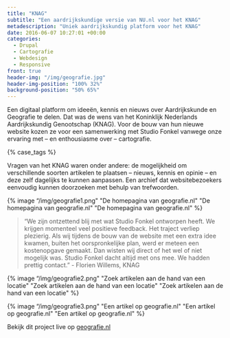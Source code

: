 ```yaml
---
title: "KNAG"
subtitle: "Een aardrijkskundige versie van NU.nl voor het KNAG"
metadescription: "Uniek aardrijkskundig platform voor het KNAG"
date: 2016-06-07 10:27:01 +00:00
categories:
  - Drupal
  - Cartografie
  - Webdesign
  - Responsive
front: true
header-img: "/img/geografie.jpg"
header-img-position: "100% 32%"
background-position: "50% 65%"
---
```


Een digitaal platform om ideeën, kennis en nieuws over Aardrijkskunde en Geografie te delen. Dat was de wens van het Koninklijk Nederlands Aardrijkskundig Genootschap (KNAG). Voor de bouw van hun nieuwe website kozen ze voor een samenwerking met Studio Fonkel vanwege onze ervaring met – en enthousiasme over – cartografie.

{% case_tags %}

Vragen van het KNAG waren onder andere: de mogelijkheid om verschillende soorten artikelen te plaatsen – nieuws, kennis en opinie – en deze zelf dagelijks te kunnen aanpassen. Een archief dat websitebezoekers eenvoudig kunnen doorzoeken met behulp van trefwoorden.

{% image “/img/geografie1.png" "De homepagina van geografie.nl" "De homepagina van geografie.nl" "De homepagina van geografie.nl" %}

> “We zijn ontzettend blij met wat Studio Fonkel ontworpen heeft. We krijgen momenteel veel positieve feedback. Het traject verliep plezierig. Als wij tijdens de bouw van de website met een extra idee kwamen, buiten het oorspronkelijke plan, werd er meteen een kostenopgave gemaakt. Dan wisten wij direct of het wel of niet mogelijk was. Studio Fonkel dacht altijd met ons mee. We hadden prettig contact.” - Florien Willems, KNAG

{% image “/img/geografie2.png" "Zoek artikelen aan de hand van een locatie" "Zoek artikelen aan de hand van een locatie" "Zoek artikelen aan de hand van een locatie" %}

{% image “/img/geografie3.png" "Een artikel op geografie.nl" "Een artikel op geografie.nl" "Een artikel op geografie.nl" %}

Bekijk dit project live op <a href="http://geografie.nl/" target="_blank">geografie.nl</a>

